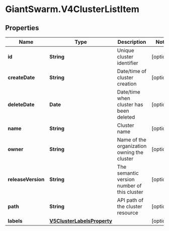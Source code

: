 # GiantSwarm.V4ClusterListItem

## Properties
Name | Type | Description | Notes
------------ | ------------- | ------------- | -------------
**id** | **String** | Unique cluster identifier | [optional] 
**createDate** | **String** | Date/time of cluster creation | [optional] 
**deleteDate** | **Date** | Date/time when cluster has been deleted | [optional] 
**name** | **String** | Cluster name | [optional] 
**owner** | **String** | Name of the organization owning the cluster | [optional] 
**releaseVersion** | **String** | The semantic version number of this cluster | [optional] 
**path** | **String** | API path of the cluster resource | [optional] 
**labels** | [**V5ClusterLabelsProperty**](V5ClusterLabelsProperty.md) |  | [optional] 



